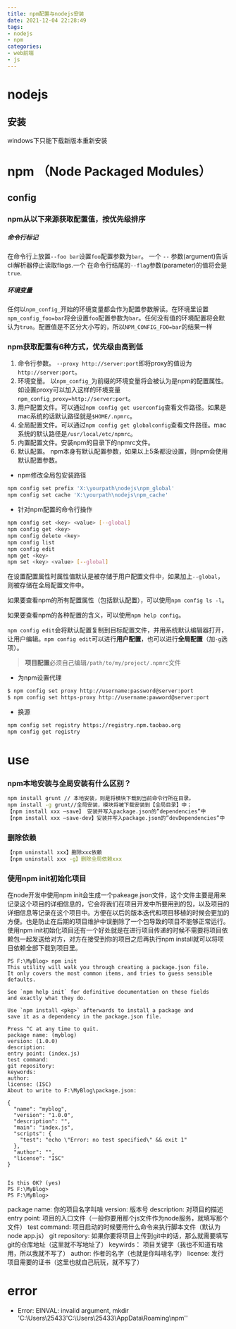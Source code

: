 ```yaml
---
title: npm配置与nodejs安装
date: 2021-12-04 22:28:49
tags:
- nodejs
- npm
categories: 
- web前端
- js
---
```


# nodejs

## 安装

windows下只能下载新版本重新安装



# npm （Node Packaged Modules）

## config

### npm从以下来源获取配置值，按优先级排序

##### 命令行标记

在命令行上放置`--foo bar`设置`foo`配置参数为`bar`。 一个 `--` 参数(argument)告诉cli解析器停止读取flags.一个 在命令行结尾的`--flag`参数(parameter)的值将会是`true`.

##### 环境变量

任何以`npm_config_`开始的环境变量都会作为配置参数解读。在环境里设置`npm_config_foo=bar`将会设置`foo`配置参数为`bar`。任何没有值的环境配置将会默认为`true`。配置值是不区分大小写的，所以`NPM_CONFIG_FOO=bar`的结果一样

### npm获取配置有6种方式，优先级由高到低

1. 命令行参数。 `--proxy http://server:port`即将proxy的值设为`http://server:port`。
2. 环境变量。 以`npm_config_`为前缀的环境变量将会被认为是npm的配置属性。如设置proxy可以加入这样的环境变量`npm_config_proxy=http://server:port`。
3. 用户配置文件。可以通过`npm config get userconfig`查看文件路径。如果是mac系统的话默认路径就是`$HOME/.npmrc`。
4. 全局配置文件。可以通过`npm config get globalconfig`查看文件路径。mac系统的默认路径是`/usr/local/etc/npmrc`。
5. 内置配置文件。安装npm的目录下的npmrc文件。
6. 默认配置。 npm本身有默认配置参数，如果以上5条都没设置，则npm会使用默认配置参数。

- npm修改全局包安装路径

```bash
npm config set prefix 'X:\yourpath\nodejs\npm_global'
npm config set cache 'X:\yourpath\nodejs\npm_cache'
```

- 针对npm配置的命令行操作

```bash
npm config set <key> <value> [--global]
npm config get <key>
npm config delete <key>
npm config list
npm config edit
npm get <key>
npm set <key> <value> [--global]
```

在设置配置属性时属性值默认是被存储于用户配置文件中，如果加上`--global`，则被存储在全局配置文件中。

如果要查看npm的所有配置属性（包括默认配置），可以使用`npm config ls -l`。

如果要查看npm的各种配置的含义，可以使用`npm help config`。

`npm config edit`会将默认配置复制到目标配置文件，并用系统默认编辑器打开，让用户编辑。`npm config edit`可以进行**用户配置**，也可以进行**全局配置**（加`-g`选项）。

> **项目配置**必须自己编辑`/path/to/my/project/.npmrc`文件

- 为npm设置代理

```bash
$ npm config set proxy http://username:password@server:port
$ npm config set https-proxy http://username:pawword@server:port
```

- 换源

```bash
npm config set registry https://registry.npm.taobao.org
npm config get registry
```

# use

### npm本地安装与全局安装有什么区别？

```bash
npm install grunt // 本地安装，则是将模块下载到当前命令行所在目录。
npm install -g grunt//全局安装，模块将被下载安装到【全局目录】中；
【npm install xxx –save】 安装并写入package.json的”dependencies”中
【npm install xxx –save-dev】安装并写入package.json的”devDependencies”中
```

### 删除依赖

```bash
【npm uninstall xxx】删除xxx依赖
【npm uninstall xxx -g】删除全局依赖xxx
```

### 使用npm init初始化项目

在node开发中使用npm init会生成一个pakeage.json文件，这个文件主要是用来记录这个项目的详细信息的，它会将我们在项目开发中所要用到的包，以及项目的详细信息等记录在这个项目中。方便在以后的版本迭代和项目移植的时候会更加的方便。也是防止在后期的项目维护中误删除了一个包导致的项目不能够正常运行。使用npm init初始化项目还有一个好处就是在进行项目传递的时候不需要将项目依赖包一起发送给对方，对方在接受到你的项目之后再执行npm install就可以将项目依赖全部下载到项目里。

```shell
PS F:\MyBlog> npm init
This utility will walk you through creating a package.json file.
It only covers the most common items, and tries to guess sensible defaults.

See `npm help init` for definitive documentation on these fields
and exactly what they do.

Use `npm install <pkg>` afterwards to install a package and
save it as a dependency in the package.json file.

Press ^C at any time to quit.
package name: (myblog)
version: (1.0.0)
description:
entry point: (index.js)
test command:
git repository:
keywords:
author:
license: (ISC)
About to write to F:\MyBlog\package.json:

{
  "name": "myblog",
  "version": "1.0.0",
  "description": "",
  "main": "index.js",
  "scripts": {
    "test": "echo \"Error: no test specified\" && exit 1"
  },
  "author": "",
  "license": "ISC"
}


Is this OK? (yes)
PS F:\MyBlog>
PS F:\MyBlog>
```

package name:                      你的项目名字叫啥
version:                          版本号
description:                       对项目的描述
entry point:                      项目的入口文件（一般你要用那个js文件作为node服务，就填写那个文件）
test command:                     项目启动的时候要用什么命令来执行脚本文件（默认为node app.js）
git repository:                    如果你要将项目上传到git中的话，那么就需要填写git的仓库地址（这里就不写地址了）
keywirds：                       项目关键字（我也不知道有啥用，所以我就不写了）
author:                         作者的名字（也就是你叫啥名字）
license:                        发行项目需要的证书（这里也就自己玩玩，就不写了）



# error

- Error: EINVAL: invalid argument, mkdir 'C:\Users\25433\'C:\Users\25433\AppData\Roaming\npm''




